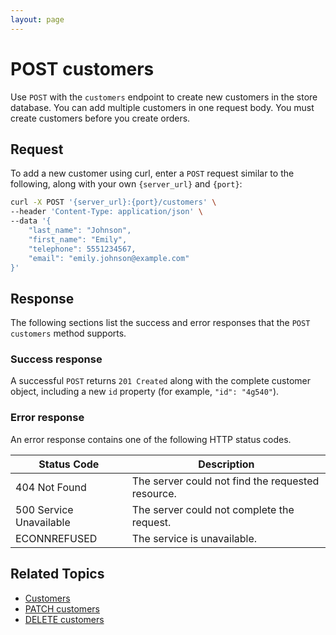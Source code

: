```yaml
---
layout: page
---
```

# POST customers

Use `POST` with the `customers` endpoint to create new customers in the store database. You can add multiple customers in one request body. You must create customers before you create orders.

## Request

To add a new customer using curl, enter a `POST` request similar to the following, along with your own `{server_url}` and `{port}`:

```bash
curl -X POST '{server_url}:{port}/customers' \
--header 'Content-Type: application/json' \
--data '{
    "last_name": "Johnson",
    "first_name": "Emily",
    "telephone": 5551234567,
    "email": "emily.johnson@example.com"
}'
```

## Response

The following sections list the success and error responses that the `POST customers` method supports.

### Success response

A successful `POST` returns `201 Created` along with the complete customer object, including a new `id` property (for example, `"id": "4g540"`).

### Error response

An error response contains one of the following HTTP status codes.

| Status Code             | Description                                       |
|-------------------------|---------------------------------------------------|
| 404 Not Found           | The server could not find the requested resource. |
| 500 Service Unavailable | The server could not complete the request.        |
| ECONNREFUSED            | The service is unavailable.                      |

## Related Topics

* [Customers](customers.md)
* [PATCH customers](patch-customers.md)
* [DELETE customers](delete-customers.md)

